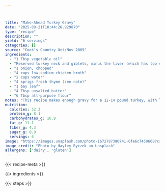 ```yaml
---



title: "Make-Ahead Turkey Gravy"
date: "2025-08-21T10:44:26.929870"
type: "recipe"
description: ""
yield: "6 servings"
categories: []
source: "Cook's Country Oct/Nov 2009"
ingredients:
  - "1 Tbsp vegetable oil"
  - "Reserved turkey neck and giblets, minus the liver (which has too strong of flavor)"
  - "1 onion, chopped"
  - "4 cups low-sodium chicken broth"
  - "2 cups water"
  - "4 sprigs fresh thyme (see note)"
  - "1 bay leaf"
  - "4 Tbsp unsalted butter"
  - "6 Tbsp all-purpose flour"
notes: "This recipe makes enough gravy for a 12-14 pound turkey, with leftovers. Left-overs can be refrigerated for up to three days or frozen for up to 2 months. Dried thyme may be substituted for the fresh."
nutrition:
  calories: 52.3
  protein_g: 8.1
  carbohydrates_g: 10.9
  fat_g: 11.1
  fiber_g: 4.3
  sugar_g: 0.0
  servings: 6
image: "https://images.unsplash.com/photo-1672787380741-6fe6c7450668?crop=entropy&cs=tinysrgb&fit=max&fm=jpg&ixid=M3w3OTQ5MzV8MHwxfHNlYXJjaHwxfHxtYWtlLWFoZWFkJTIwdHVya2V5JTIwZ3JhdnklMjBmb29kfGVufDF8MHx8fDE3NTU3OTU5MTZ8MA&ixlib=rb-4.1.0&q=80&w=1080"
image_credit: "Photo by Hayley Ryczek on Unsplash"
allergens: ['dairy', 'gluten']
---
```


{{< recipe-meta >}}

{{< ingredients >}}

{{< steps >}}
